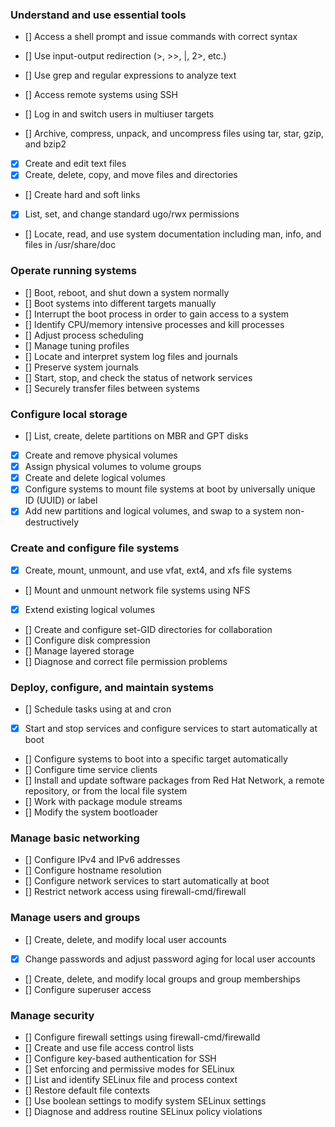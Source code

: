 ### Understand and use essential tools

- [] Access a shell prompt and issue commands with correct syntax

- [] Use input-output redirection (>, >>, |, 2>, etc.)
- []  Use grep and regular expressions to analyze text
- []  Access remote systems using SSH
- []  Log in and switch users in multiuser targets
- []  Archive, compress, unpack, and uncompress files using tar, star, gzip, and bzip2
- [x]  Create and edit text files
- [x]  Create, delete, copy, and move files and directories
- []  Create hard and soft links
- [x]  List, set, and change standard ugo/rwx permissions
- []  Locate, read, and use system documentation including man, info, and files in /usr/share/doc

### Operate running systems

- []  Boot, reboot, and shut down a system normally
- []  Boot systems into different targets manually
- []  Interrupt the boot process in order to gain access to a system
- []  Identify CPU/memory intensive processes and kill processes
- []  Adjust process scheduling
- []  Manage tuning profiles
- []  Locate and interpret system log files and journals
- []  Preserve system journals
- []  Start, stop, and check the status of network services
- []  Securely transfer files between systems

### Configure local storage

- []  List, create, delete partitions on MBR and GPT disks
- [x]  Create and remove physical volumes
- [x]  Assign physical volumes to volume groups
- [x]  Create and delete logical volumes
- [x]  Configure systems to mount file systems at boot by universally unique ID (UUID) or label
- [x]  Add new partitions and logical volumes, and swap to a system non-destructively

### Create and configure file systems

- [x]  Create, mount, unmount, and use vfat, ext4, and xfs file systems
- []  Mount and unmount network file systems using NFS
- [x]  Extend existing logical volumes
- []  Create and configure set-GID directories for collaboration
- []  Configure disk compression
- []  Manage layered storage
- []  Diagnose and correct file permission problems

### Deploy, configure, and maintain systems

- []  Schedule tasks using at and cron
- [x]  Start and stop services and configure services to start automatically at boot
- []  Configure systems to boot into a specific target automatically
- []  Configure time service clients
- []  Install and update software packages from Red Hat Network, a remote repository, or from the local file system
- []  Work with package module streams
- []  Modify the system bootloader

### Manage basic networking

- []  Configure IPv4 and IPv6 addresses
- []  Configure hostname resolution
- []  Configure network services to start automatically at boot
- []  Restrict network access using firewall-cmd/firewall

### Manage users and groups

- []  Create, delete, and modify local user accounts
- [x]  Change passwords and adjust password aging for local user accounts
- []  Create, delete, and modify local groups and group memberships
- []  Configure superuser access

### Manage security

- []  Configure firewall settings using firewall-cmd/firewalld
- []  Create and use file access control lists
- []  Configure key-based authentication for SSH
- []  Set enforcing and permissive modes for SELinux
- []  List and identify SELinux file and process context
- []  Restore default file contexts
- []  Use boolean settings to modify system SELinux settings
- []  Diagnose and address routine SELinux policy violations

